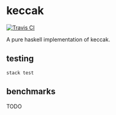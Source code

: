 # keccak

[![Travis
CI](https://img.shields.io/travis/aupiff/keccak.svg?label=Travis%20CI)](https://travis-ci.org/aupiff/keccak)

A pure haskell implementation of keccak.

## testing

```
stack test
```

## benchmarks

TODO
